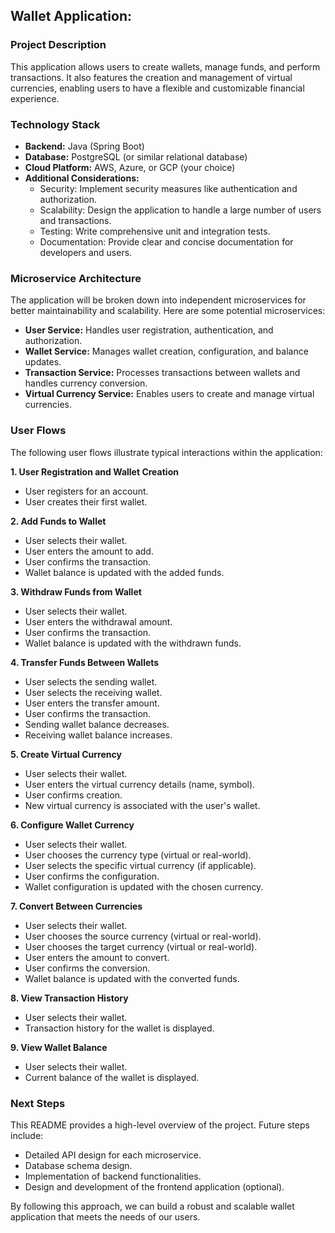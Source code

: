 ## Wallet Application: 
### Project Description

This application allows users to create wallets, manage funds, and perform transactions. It also features the creation and management of virtual currencies, enabling users to have a flexible and customizable financial experience.

### Technology Stack

* **Backend:** Java (Spring Boot)
* **Database:** PostgreSQL (or similar relational database)
* **Cloud Platform:** AWS, Azure, or GCP (your choice)
* **Additional Considerations:**
    * Security: Implement security measures like authentication and authorization.
    * Scalability: Design the application to handle a large number of users and transactions.
    * Testing: Write comprehensive unit and integration tests.
    * Documentation: Provide clear and concise documentation for developers and users.

### Microservice Architecture

The application will be broken down into independent microservices for better maintainability and scalability. Here are some potential microservices:

* **User Service:** Handles user registration, authentication, and authorization.
* **Wallet Service:** Manages wallet creation, configuration, and balance updates.
* **Transaction Service:** Processes transactions between wallets and handles currency conversion.
* **Virtual Currency Service:** Enables users to create and manage virtual currencies.

### User Flows

The following user flows illustrate typical interactions within the application:

**1. User Registration and Wallet Creation**

* User registers for an account.
* User creates their first wallet.

**2. Add Funds to Wallet**

* User selects their wallet.
* User enters the amount to add.
* User confirms the transaction.
* Wallet balance is updated with the added funds.

**3. Withdraw Funds from Wallet**

* User selects their wallet.
* User enters the withdrawal amount.
* User confirms the transaction.
* Wallet balance is updated with the withdrawn funds.

**4. Transfer Funds Between Wallets**

* User selects the sending wallet.
* User selects the receiving wallet.
* User enters the transfer amount.
* User confirms the transaction.
* Sending wallet balance decreases.
* Receiving wallet balance increases.

**5. Create Virtual Currency**

* User selects their wallet.
* User enters the virtual currency details (name, symbol).
* User confirms creation.
* New virtual currency is associated with the user's wallet.

**6. Configure Wallet Currency**

* User selects their wallet.
* User chooses the currency type (virtual or real-world).
* User selects the specific virtual currency (if applicable).
* User confirms the configuration.
* Wallet configuration is updated with the chosen currency.

**7. Convert Between Currencies**

* User selects their wallet.
* User chooses the source currency (virtual or real-world).
* User chooses the target currency (virtual or real-world).
* User enters the amount to convert.
* User confirms the conversion.
* Wallet balance is updated with the converted funds.

**8. View Transaction History**

* User selects their wallet.
* Transaction history for the wallet is displayed.

**9. View Wallet Balance**

* User selects their wallet.
* Current balance of the wallet is displayed.

### Next Steps

This README provides a high-level overview of the project. Future steps include:

* Detailed API design for each microservice.
* Database schema design.
* Implementation of backend functionalities.
* Design and development of the frontend application (optional).

By following this approach, we can build a robust and scalable wallet application that meets the needs of our users.
